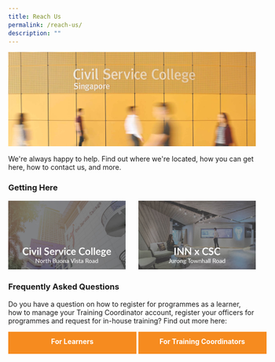 ```yaml
---
title: Reach Us
permalink: /reach-us/
description: ""
---
```

<style>
.grid-container {
	display: grid;
	grid-template-columns: 1fr 1fr;
	grid-gap: 5%;
	}
	
.button {
	display: block;
	background-color: #F68B1F;
	border: 1px solid #F68B1F;
	border-radius: 0%;
	color:white !important;
	text-decoration: none !important; 
	padding: 0.7em;
	text-align: center;
	width: 100%;
	height: 60%;
	font-weight: bold;
	}
.button:hover {
	background-color:#9F2943;
	
	}
</style>


<img src="images/Reach%20Us/reach_us.jpg">


<p>We're always happy to help. Find out where we're located, how you can get here, how to contact us, and more.</p>

<h3>Getting Here</h3>
<div class="grid-container">

<div><img src="/images/Reach Us/GettingHere_CSC_BV.jpg"></div>
<div><img src="/images/Reach Us/GettingHere_CSC_INN.jpg"></div>

</div>

<h3>Frequently Asked Questions</h3>
<p>Do you have a question on how to register for programmes as a learner, how to manage your Training Coordinator account, register your officers for programmes and request for in-house training? Find out more here:</p>


<div class="grid-container">

<div><a class="button" href="">For Learners</a></div>
<div><a class="button" href="">For Training Coordinators</a></div>

</div>